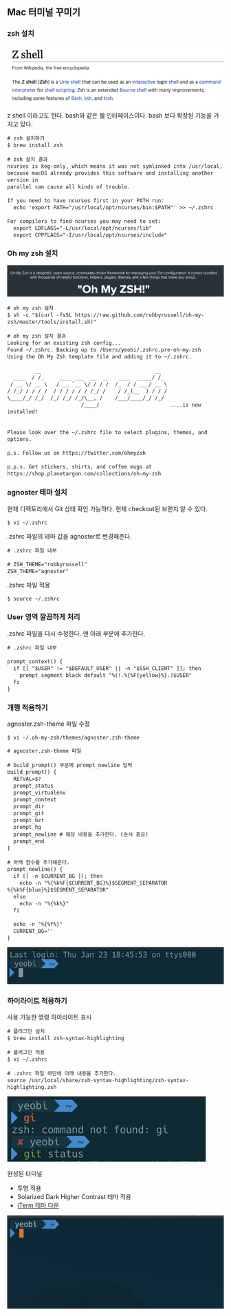 ## Mac 터미널 꾸미기

### zsh 설치

![zsh](./assets/004_zsh.png)

z shell 이라고도 한다. bash와 같은 쉘 인터페이스이다. bash 보다 확장된 기능을 가지고 있다.

```shell
# zsh 설치하기
$ brew install zsh

# zsh 설치 결과
ncurses is keg-only, which means it was not symlinked into /usr/local,
because macOS already provides this software and installing another version in
parallel can cause all kinds of trouble.

If you need to have ncurses first in your PATH run:
  echo 'export PATH="/usr/local/opt/ncurses/bin:$PATH"' >> ~/.zshrc

For compilers to find ncurses you may need to set:
  export LDFLAGS="-L/usr/local/opt/ncurses/lib"
  export CPPFLAGS="-I/usr/local/opt/ncurses/include"
```


### Oh my zsh 설치

![oh my zsh](./assets/003_oh_my_zsh.png)

```shell
# oh my zsh 설치
$ sh -c "$(curl -fsSL https://raw.github.com/robbyrussell/oh-my-zsh/master/tools/install.sh)"

# oh my zsh 설치 결과
Looking for an existing zsh config...
Found ~/.zshrc. Backing up to /Users/yeobi/.zshrc.pre-oh-my-zsh
Using the Oh My Zsh template file and adding it to ~/.zshrc.

         __                                     __
  ____  / /_     ____ ___  __  __   ____  _____/ /_
 / __ \/ __ \   / __ `__ \/ / / /  /_  / / ___/ __ \
/ /_/ / / / /  / / / / / / /_/ /    / /_(__  ) / / /
\____/_/ /_/  /_/ /_/ /_/\__, /    /___/____/_/ /_/
                        /____/                       ....is now installed!


Please look over the ~/.zshrc file to select plugins, themes, and options.

p.s. Follow us on https://twitter.com/ohmyzsh

p.p.s. Get stickers, shirts, and coffee mugs at https://shop.planetargon.com/collections/oh-my-zsh
```


### agnoster 테마 설치

현재 디렉토리에서 Git 상태 확인 가능하다. 현재 checkout된 브랜치 알 수 있다.

```shell
$ vi ~/.zshrc
```

.zshrc 파일의 테마 값을 agnoster로 변경해준다.

```
# .zshrc 파일 내부

# ZSH_THEME="robbyrussell"
ZSH_THEME="agnoster"
```

.zshrc 파일 적용

```shell
$ source ~/.zshrc
```


### User 영역 깔끔하게 처리

.zshrc 파일을 다시 수정한다. 맨 아래 부분에 추가한다.

```
# .zshrc 파일 내부

prompt_context() {
  if [[ "$USER" != "$DEFAULT_USER" || -n "$SSH_CLIENT" ]]; then
    prompt_segment black default "%(!.%{%F{yellow}%}.)$USER"
  fi
}
```


### 개행 적용하기

agnoster.zsh-theme 파일 수정

```shell
$ vi ~/.oh-my-zsh/themes/agnoster.zsh-theme
```

```shell
# agnoster.zsh-theme 파일 

# build_prompt() 부분에 prompt_newline 입력
build_prompt() {
  RETVAL=$?
  prompt_status
  prompt_virtualenv
  prompt_context
  prompt_dir
  prompt_git
  prompt_bzr
  prompt_hg
  prompt_newline # 해당 내용을 추가한다. (순서 중요)
  prompt_end
}

# 아래 함수를 추가해준다.
prompt_newline() {
  if [[ -n $CURRENT_BG ]]; then
    echo -n "%{%k%F{$CURRENT_BG}%}$SEGMENT_SEPARATOR
%{%k%F{blue}%}$SEGMENT_SEPARATOR"
  else
    echo -n "%{%k%}"
  fi

  echo -n "%{%f%}"
  CURRENT_BG=''
}
```

![개행 이미지](./assets/001_new_line.png)

### 하이라이트 적용하기

사용 가능한 명령 하이라이트 표시

```shell
# 플러그인 설치
$ brew install zsh-syntax-highlighting

# 플러그인 적용
$ vi ~/.zshrc

# .zshrc 파일 하단에 아래 내용을 추가한다.
source /usr/local/share/zsh-syntax-highlighting/zsh-syntax-highlighting.zsh
```

![하이라이트 이미지](./assets/002_highlight.png)

완성된 터미널 

- 투명 적용
- Solarized Dark Higher Contrast 테마 적용
- [iTerm 테마 다운](https://github.com/mbadolato/iTerm2-Color-Schemes#installation-instructions)

![완성](./assets/005_finish.png)
